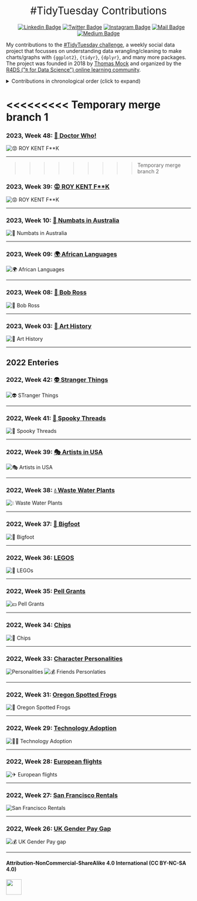 <h1 style="font-weight:normal" align="center">
  &nbsp;#TidyTuesday Contributions&nbsp;
</h1>

<div align="center">

&nbsp;&nbsp;&nbsp;
[![Linkedin Badge](https://img.shields.io/badge/linkedin-0077B5?style=for-the-badge&logo=linkedin&logoColor=white)](https://linkedin.com/in/imagineazhar)
[![Twitter Badge](https://img.shields.io/badge/twitter-1DA1F2?style=for-the-badge&logo=twitter&logoColor=white)](https://twitter.com/imagineazhar)
[![Instagram Badge](https://img.shields.io/badge/instagram-E4405F?style=for-the-badge&logo=instagram&logoColor=white)](https://instagram.com/imagineazhar)
[![Mail Badge](https://img.shields.io/badge/Gmail-D14836?style=for-the-badge&logo=gmail&logoColor=white)](mailto:2muhammadazhar@gmail.com)
[![Medium Badge](https://img.shields.io/badge/Medium-12100E?style=for-the-badge&logo=medium&logoColor=white)](https://medium.com/@imagineazhar)

</div>

<!-- <div align="center">
  <br>
  <a href="https://www.buymeacoffee.com/imagineazhar" target="_blank"><img src="https://www.buymeacoffee.com/assets/img/guidelines/download-assets-sm-1.svg" alt="Buy Me A Coffee" style="height: 50px !important;width: 174px !important;box-shadow: 0px 3px 2px 0px rgba(190, 190, 190, 0.5) !important;-webkit-box-shadow: 0px 3px 2px 0px rgba(190, 190, 190, 0.5) !important;" ></a>
  <br><br>
</div> -->

My contributions to the [#TidyTuesday challenge](https://github.com/rfordatascience/tidytuesday), a weekly social data project that focusses on understanding data wrangling/cleaning to make charts/graphs with  `{ggplot2}`, `{tidyr}`, `{dplyr}`, and many more packages. The project was founded in 2018 by [Thomas Mock](https://thomasmock.netlify.com/) and organized by the [R4DS ("`R` for Data Science") online learning community](https://twitter.com/r4dscommunity).

<details>
  <summary>Contributions in chronological order (click to expand)</summary>

<!-- toc -->
* **Challenges 2023**
  * 2023/03 [🎨 Art History](https://github.com/imagineazhar/TidyTuesday/tree/main/2023/Week-03)
  * 2023/08 [🎨 Bob Ross](https://github.com/imagineazhar/TidyTuesday/tree/main/2023/Week-08)
  * 2023/09 [🌍 African Languages](https://github.com/imagineazhar/TidyTuesday/tree/main/2023/Week-09)
  * 2023/10 [🐾 Numbats in Australia](https://github.com/imagineazhar/TidyTuesday/tree/main/2023/Week-10)
<<<<<<<<< Temporary merge branch 1
  * 2023/10 [😡 ROY KENT F**K](https://github.com/imagineazhar/TidyTuesday/tree/main/2023/Week-39)
=========
  * 2023/39 [😡 ROY KENT F**K](https://github.com/imagineazhar/TidyTuesday/tree/main/2023/Week-39)
  * 2023/48 [🥼 Doctor Who!](https://github.com/imagineazhar/TidyTuesday/tree/main/2023/Week-48)
>>>>>>>>> Temporary merge branch 2
<!-- tocstop -->

<!-- toc -->
* **Challenges 2022**
  * 2022/26 [💰 UK Gender Pay gap](https://github.com/imagineazhar/TidyTuesday/tree/main/2022/Week_26)
  * 2022/27 [🏠 San Francisco Rentals](https://github.com/imagineazhar/TidyTuesday/tree/main/2022/Week_27)
  * 2022/28 [✈ European Flights](https://github.com/imagineazhar/TidyTuesday/tree/main/2022/Week_28)
  * 2022/29 [⚙ Technology Adoptation](https://github.com/imagineazhar/TidyTuesday/tree/main/2022/Week_29)
  * 2022/31 [🐸 Oregon Spotted Frogs](https://github.com/imagineazhar/TidyTuesday/tree/main/2022/Week_31)
  * 2022/33 [🧑 FRIENDS Characters Personality](https://github.com/imagineazhar/TidyTuesday/tree/main/2022/Week_33)
  * 2022/34 [💾 Chips](https://github.com/imagineazhar/TidyTuesday/tree/main/2022/Week_34)
  * 2022/35 [💵 Pell Grants](https://github.com/imagineazhar/TidyTuesday/tree/main/2022/Week_35)
  * 2022/36 [🧱 LEGOs](https://github.com/imagineazhar/TidyTuesday/tree/main/2022/Week_36)
  * 2022/37 [🦶 Bigfoot](https://github.com/imagineazhar/TidyTuesday/tree/main/2022/Week_37)
  * 2022/38 [💧 Waste Water Plants](https://github.com/imagineazhar/TidyTuesday/tree/main/2022/Week_38)
  * 2022/39 [🎭 Artists in USA](https://github.com/imagineazhar/TidyTuesday/tree/main/2022/Week_39)
  * 2022/41 [🧵 Spooky Threads](https://github.com/imagineazhar/TidyTuesday/tree/main/2022/Week_41)
  * 2022/42 [👽 Stranger Things](https://github.com/imagineazhar/TidyTuesday/tree/main/2022/Week_42)
  <!-- tocstop -->

</details>

<<<<<<<<< Temporary merge branch 1
=========
### 2023, Week 48: [🥼 Doctor Who!](https://github.com/imagineazhar/TidyTuesday/tree/main/2023/Week-48)

![😡 ROY KENT F**K](https://github.com/imagineazhar/TidyTuesday/blob/main/2023/Week-48/week-48.png)

***
>>>>>>>>> Temporary merge branch 2
### 2023, Week 39: [😡 ROY KENT F**K](https://github.com/imagineazhar/TidyTuesday/tree/main/2023/Week-39)

![😡 ROY KENT F**K](https://github.com/imagineazhar/TidyTuesday/blob/main/2023/Week-39/week-39.png)

***
### 2023, Week 10: [🐾 Numbats in Australia](https://github.com/imagineazhar/TidyTuesday/tree/main/2023/Week-10)

![🐾 Numbats in Australia](https://github.com/imagineazhar/TidyTuesday/blob/main/2023/Week-10/week-10.png)

***

### 2023, Week 09: [🌍 African Languages](https://github.com/imagineazhar/TidyTuesday/tree/main/2023/Week-09)

![🌍 African Languages](https://github.com/imagineazhar/TidyTuesday/blob/main/2023/Week-09/week-09.png)

***

### 2023, Week 08: [🎨 Bob Ross](https://github.com/imagineazhar/TidyTuesday/tree/main/2023/Week-08)

![🎨 Bob Ross](https://github.com/imagineazhar/TidyTuesday/blob/main/2023/Week-08/week-08.png)

***

### 2023, Week 03: [🎨 Art History](https://github.com/imagineazhar/TidyTuesday/tree/main/2023/Week-03)

![🎨 Art History](https://github.com/imagineazhar/TidyTuesday/blob/main/2023/Week-03/week-03.png)

***

## 2022 Enteries

### 2022, Week 42: [👽 Stranger Things](https://github.com/imagineazhar/TidyTuesday/tree/main/2022/Week_42)

![👽 STranger Things](https://github.com/imagineazhar/TidyTuesday/blob/main/2022/Week_42/week_42.png)

***

### 2022, Week 41: [🧵 Spooky Threads](https://github.com/imagineazhar/TidyTuesday/tree/main/2022/Week_41)

![🧵 Spooky Threads](https://github.com/imagineazhar/TidyTuesday/blob/main/2022/Week_41/week_41.png)

***

### 2022, Week 39: [🎭 Artists in USA](https://github.com/imagineazhar/TidyTuesday/tree/main/2022/Week_39)

![🎭 Artists in USA](https://github.com/imagineazhar/TidyTuesday/blob/main/2022/Week_39/week_39.png)

***

### 2022, Week 38: [💧 Waste Water Plants](https://github.com/imagineazhar/TidyTuesday/tree/main/2022/Week_38)

![💧 Waste Water Plants](https://github.com/imagineazhar/TidyTuesday/blob/main/2022/Week_38/week_38.png)

***

### 2022, Week 37: [🦶 Bigfoot](https://github.com/imagineazhar/TidyTuesday/tree/main/2022/Week_37)

![🦶 Bigfoot](https://github.com/imagineazhar/TidyTuesday/blob/main/2022/Week_37/week_37.png)

***

### 2022, Week 36: [LEGOS](https://github.com/imagineazhar/TidyTuesday/tree/main/2022/Week_36)

![🧱 LEGOs](https://github.com/imagineazhar/TidyTuesday/blob/main/2022/Week_36/week_36.png)

***

### 2022, Week 35: [Pell Grants](https://github.com/imagineazhar/TidyTuesday/tree/main/2022/Week_35)

![💵 Pell Grants](https://github.com/imagineazhar/TidyTuesday/blob/main/2022/Week_35/week_35.png)

***

### 2022, Week 34: [Chips](https://github.com/imagineazhar/TidyTuesday/tree/main/2022/Week_34)

![💾 Chips](https://github.com/imagineazhar/TidyTuesday/blob/main/2022/Week_34/week_34.png)

***

### 2022, Week 33: [Character Personalities](https://github.com/imagineazhar/TidyTuesday/tree/main/2022/Week_33)

![Personalities](https://github.com/imagineazhar/TidyTuesday/blob/main/2022/Week_33/week_33.png)
![💰 Friends Personlaties](https://github.com/imagineazhar/TidyTuesday/blob/main/2022/Week_33/Characters.png)

***

### 2022, Week 31: [Oregon Spotted Frogs](https://github.com/imagineazhar/TidyTuesday/tree/main/2022/Week_31)

![🐸 Oregon Spotted Frogs](https://github.com/imagineazhar/TidyTuesday/blob/main/2022/Week_31/week_31.png)

***

### 2022, Week 29: [Technology Adoption](https://github.com/imagineazhar/TidyTuesday/tree/main/2022/Week_29)

![👩‍💻 Technology Adoption](https://github.com/imagineazhar/TidyTuesday/blob/main/2022/Week_29/week_29.png)

***

### 2022, Week 28: [European flights](https://github.com/imagineazhar/TidyTuesday/tree/main/2022/Week_28)

![✈ European flights](https://github.com/imagineazhar/TidyTuesday/blob/main/2022/Week_28/week_28.png)

***

### 2022, Week 27: [San Francisco Rentals](https://github.com/imagineazhar/TidyTuesday/tree/main/2022/Week_27)

![San Francisco Rentals](https://github.com/imagineazhar/TidyTuesday/blob/main/2022/Week_27/week_27.png)

***

### 2022, Week 26: [UK Gender Pay Gap](https://github.com/imagineazhar/TidyTuesday/tree/main/2022/Week_26)

![💰 UK Gender Pay gap](https://github.com/imagineazhar/TidyTuesday/blob/main/2022/Week_26/week_26.png)

***

#### Attribution-NonCommercial-ShareAlike 4.0 International (CC BY-NC-SA 4.0)

<div style="width:300px; height:200px">
<img src=https://camo.githubusercontent.com/00f7814990f36f84c5ea74cba887385d8a2f36be/68747470733a2f2f646f63732e636c6f7564706f7373652e636f6d2f696d616765732f63632d62792d6e632d73612e706e67 alt="" height="42">
</div>
